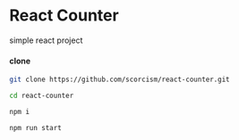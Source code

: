 # React Counter

simple react project

#### clone

```bash
git clone https://github.com/scorcism/react-counter.git

cd react-counter

npm i 

npm run start

```
